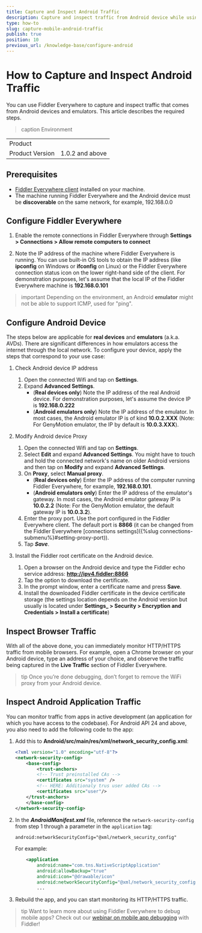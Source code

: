 ```yaml
---
title: Capture and Inspect Android Traffic
description: Capture and inspect traffic from Android device while using Fiddler Everywhere
type: how-to
slug: capture-mobile-android-traffic
publish: true
position: 10
previous_url: /knowledge-base/configure-android
---
```


# How to Capture and Inspect Android Traffic

You can use Fiddler Everywhere to capture and inspect traffic that comes from Android devices and emulators. This article describes the required steps.

>caption Environment

|   |   |
|---|---|
| Product   |
| Product Version | 1.0.2 and above  |

## Prerequisites

- [Fiddler Everywhere client](https://www.telerik.com/download/fiddler-everywhere) installed on your machine.
- The machine running Fiddler Everywhere and the Android device must be **discoverable** on the same network, for example, 192.168.0.0

## Configure Fiddler Everywhere

1. Enable the remote connections in Fiddler Everywhere through **Settings > Connections > Allow remote computers to connect**

2. Note the IP address of the machine where Fiddler Everywhere is running. You can use built-in OS tools to obtain the IP address (like **ipconfig** on Windows or **ifconfig** on Linux) or the Fiddler Everywhere connection status icon on the lower right-hand side of the client.
For demonstration purposes, let's assume that the local IP of the Fiddler Everywhere machine is **192.168.0.101**

>important Depending on the environment, an Android **emulator** might not be able to support ICMP, used for "ping". 

## Configure Android Device

The steps below are applicable for **real devices** and **emulators** (a.k.a. AVDs). There are significant differences in how emulators access the internet through the local network. To configure your device, apply the steps that correspond to your use case:

1. Check Android device IP address 
    1. Open the connected Wifi and tap on **Settings**.
    1. Expand **Advanced Settings**.
       - (**Real devices only**) Note the IP address of the real Android device. For demonstration purposes, let's assume the device IP is **192.168.0.222**
       - (**Android emulators only**) Note the IP address of the emulator. In most cases, the Android emulator IP is of kind **10.0.2.XXX** (Note: For GenyMotion emulator, the IP by default is **10.0.3.XXX**).

2. Modify Android device Proxy
    1. Open the connected Wifi and tap on **Settings**.
    1. Select **Edit** and expand **Advanced Settings**. You might have to touch and hold the connected network's name on older Android versions and then tap on **Modify** and expand **Advanced Settings**.
    1. On **Proxy**, select **Manual proxy**.
       - (**Real devices only**) Enter the IP address of the computer running Fiddler Everywhere, for example, **192.168.0.101**.
       - (**Android emulators only**) Enter the IP address of the emulator's gateway. In most cases, the Android emulator gateway IP is **10.0.2.2** (Note: For the GenyMotion emulator, the default gateway IP is **10.0.3.2**).
    1. Enter the proxy port. Use the port configured in the Fiddler Everywhere client. The default port is **8866** (it can be changed from the Fiddler Everywhere [connections settings]({%slug connections-submenu%}#setting-proxy-port)).
    1. Tap **_Save_**.

3. Install the Fiddler root certificate on the Android device.
    1. Open a browser on the Android device and type the Fiddler echo service address: **http://ipv4.fiddler:8866**
    1. Tap the option to download the certificate.
    1. In the prompt window, enter a certificate name and press **Save**.
    1. Install the downloaded Fiddler certificate in the device certificate storage (the settings location depends on the Android version but usually is located under **Settings_ > Security > Encryption and Credentials > Install a certificate**)

## Inspect Browser Traffic

With all of the above done, you can immediately monitor HTTP/HTTPS traffic from mobile browsers. For example, open a Chrome browser on your Android device, type an address of your choice, and observe the traffic being captured in the **Live Traffic** section of Fiddler Everywhere.

>tip Once you’re done debugging, don’t forget to remove the WiFi proxy from your Android device.

## Inspect Android Application Traffic

You can monitor traffic from apps in active development (an application for which you have access to the codebase). For Android API 24 and above, you also need to add the following code to the app:

1. Add this to **Android/src/main/res/xml/network_security_config.xml**:

    ```XML
    <?xml version="1.0" encoding="utf-8"?>
    <network-security-config>
        <base-config>
            <trust-anchors>
            <!-- Trust preinstalled CAs -->
            <certificates src="system" />
            <!-- HERE: Additionaly trus user added CAs -->
            <certificates src="user"/>
        </trust-anchors>
        </base-config>
    </network-security-config>
    ```

1. In the **_AndroidManifest.xml_** file, reference the `network-security-config` from step 1 through a parameter in the `application` tag:

    ```XML
    android:networkSecurityConfig="@xml/network_security_config"
    ```

    For example:

    ```XML
        <application
            android:name="com.tns.NativeScriptApplication"
            android:allowBackup="true"
            android:icon="@drawable/icon"
            android:networkSecurityConfig="@xml/network_security_config">
            ...
    ```

1. Rebuild the app, and you can start monitoring its HTTP/HTTPS traffic.

>tip Want to learn more about using Fiddler Everywhere to debug mobile apps? Check out our [webinar on mobile app debugging](https://www.telerik.com/webinars/fiddler/how-to-debug-ios-and-android-mobile-apps-with-fiddler) with Fiddler!
